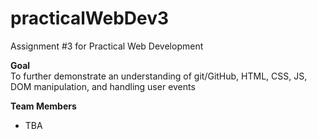 # practicalWebDev3
Assignment #3 for Practical Web Development

**Goal**    
To further demonstrate an understanding of git/GitHub, HTML, CSS, JS, DOM manipulation, and handling user events

**Team Members**  
- TBA

